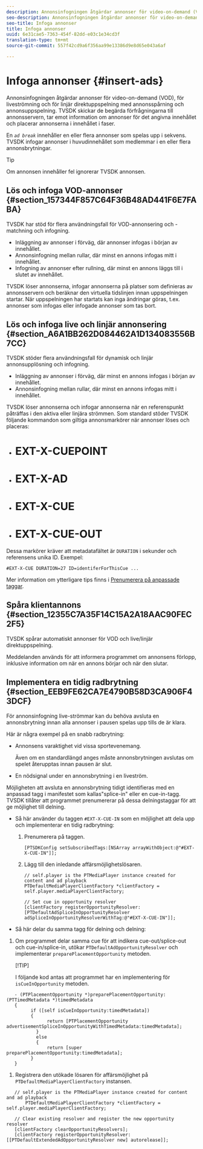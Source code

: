 ```yaml
---
description: Annonsinfogningen åtgärdar annonser för video-on-demand (VOD), för liveströmning och för linjär direktuppspelning med annonsspårning och annonsuppspelning. TVSDK skickar de begärda förfrågningarna till annonsservern, tar emot information om annonser för det angivna innehållet och placerar annonserna i innehållet i faser.
seo-description: Annonsinfogningen åtgärdar annonser för video-on-demand (VOD), för liveströmning och för linjär direktuppspelning med annonsspårning och annonsuppspelning. TVSDK skickar de begärda förfrågningarna till annonsservern, tar emot information om annonser för det angivna innehållet och placerar annonserna i innehållet i faser.
seo-title: Infoga annonser
title: Infoga annonser
uuid: 6e31cae5-7363-454f-82dd-e03c1e34cd3f
translation-type: tm+mt
source-git-commit: 557f42cd9a6f356aa99e13386d9e8d65e043a6af

---
```



# Infoga annonser {#insert-ads}

Annonsinfogningen åtgärdar annonser för video-on-demand (VOD), för liveströmning och för linjär direktuppspelning med annonsspårning och annonsuppspelning. TVSDK skickar de begärda förfrågningarna till annonsservern, tar emot information om annonser för det angivna innehållet och placerar annonserna i innehållet i faser.

En *`ad break`* innehåller en eller flera annonser som spelas upp i sekvens. TVSDK infogar annonser i huvudinnehållet som medlemmar i en eller flera annonsbrytningar.

>[!TIP]
>
>Om annonsen innehåller fel ignorerar TVSDK annonsen.

## Lös och infoga VOD-annonser {#section_157344F857C64F36B48AD441F6E7FABA}

TVSDK har stöd för flera användningsfall för VOD-annonsering och -matchning och infogning.

* Inläggning av annonser i förväg, där annonser infogas i början av innehållet.
* Annonsinfogning mellan rullar, där minst en annons infogas mitt i innehållet.
* Infogning av annonser efter rullning, där minst en annons läggs till i slutet av innehållet.

TVSDK löser annonserna, infogar annonserna på platser som definieras av annonsservern och beräknar den virtuella tidslinjen innan uppspelningen startar. När uppspelningen har startats kan inga ändringar göras, t.ex. annonser som infogas eller infogade annonser som tas bort.

## Lös och infoga live och linjär annonsering {#section_A6A1BB262D084462A1D134083556B7CC}

TVSDK stöder flera användningsfall för dynamisk och linjär annonsupplösning och infogning.

* Inläggning av annonser i förväg, där minst en annons infogas i början av innehållet.
* Annonsinfogning mellan rullar, där minst en annons infogas mitt i innehållet.

TVSDK löser annonserna och infogar annonserna när en referenspunkt påträffas i den aktiva eller linjära strömmen. Som standard stöder TVSDK följande kommandon som giltiga annonsmarkörer när annonser löses och placeras:

* # EXT-X-CUEPOINT
* # EXT-X-AD
* # EXT-X-CUE
* # EXT-X-CUE-OUT

Dessa markörer kräver att metadatafältet är `DURATION` i sekunder och referensens unika ID. Exempel:

```
#EXT-X-CUE DURATION=27 ID=identiferForThisCue ... 
```

Mer information om ytterligare tips finns i [Prenumerera på anpassade taggar](../../tvsdk-3x-ios-prog/ios-3x-advertising/ios-3x-custom-tags-configure/ios-3x-custom-tags-subscribe.md).

## Spåra klientannons {#section_12355C7A35F14C15A2A18AAC90FEC2F5}

TVSDK spårar automatiskt annonser för VOD och live/linjär direktuppspelning.

Meddelanden används för att informera programmet om annonsens förlopp, inklusive information om när en annons börjar och när den slutar.

## Implementera en tidig radbrytning {#section_EEB9FE62CA7E4790B58D3CA906F43DCF}

För annonsinfogning live-strömmar kan du behöva avsluta en annonsbrytning innan alla annonser i pausen spelas upp tills de är klara.

Här är några exempel på en snabb radbrytning:

* Annonsens varaktighet vid vissa sportevenemang.

   Även om en standardlängd anges måste annonsbrytningen avslutas om spelet återupptas innan pausen är slut.
* En nödsignal under en annonsbrytning i en liveström.

Möjligheten att avsluta en annonsbrytning tidigt identifieras med en anpassad tagg i manifestet som kallas&quot;splice-in&quot; eller en cue-in-tagg. TVSDK tillåter att programmet prenumererar på dessa delningstaggar för att ge möjlighet till delning.

* Så här använder du taggen `#EXT-X-CUE-IN` som en möjlighet att dela upp och implementerar en tidig radbrytning:

   1. Prenumerera på taggen.

      ```
      [PTSDKConfig setSubscribedTags:[NSArray arrayWithObject:@"#EXT-X-CUE-IN"]];
      ```

   1. Lägg till den inledande affärsmöjlighetslösaren.

      ```
      // self.player is the PTMediaPlayer instance created for content and ad playback 
      PTDefaultMediaPlayerClientFactory *clientFactory = self.player.mediaPlayerClientFactory; 
      
      // Set cue in opportunity resolver 
      [clientFactory registerOpportunityResolver:[PTDefaultAdSpliceInOpportunityResolver adSpliceInOpportunityResolverWithTag:@"#EXT-X-CUE-IN"]];
      ```

* Så här delar du samma tagg för delning och delning:

1. Om programmet delar samma cue för att indikera cue-out/splice-out och cue-in/splice-in, utökar `PTDefaultAdOpportunityResolver` och implementerar `preparePlacementOpportunity` metoden.

   [!TIP]

   I följande kod antas att programmet har en implementering för `isCueInOpportunity` metoden.

```
   - (PTPlacementOpportunity *)preparePlacementOpportunity:(PTTimedMetadata *)timedMetadata 
   { 
         if ([self isCueInOpportunity:timedMetadata]) 
         { 
               return [PTPlacementOpportunity advertisementSpliceInOpportunityWithTimedMetadata:timedMetadata]; 
           } 
           else 
           { 
               return [super preparePlacementOpportunity:timedMetadata]; 
         } 
   }
```

1. Registrera den utökade lösaren för affärsmöjlighet på `PTDefaultMediaPlayerClientFactory` instansen.

```
   // self.player is the PTMediaPlayer instance created for content and ad playback 
       PTDefaultMediaPlayerClientFactory *clientFactory = self.player.mediaPlayerClientFactory; 
             
   // Clear existing resolver and register the new opportunity resolver 
   [clientFactory clearOpportunityResolvers]; 
   [clientFactory registerOpportunityResolver:[[PTDefaultExtendedAdOpportunityResolver new] autorelease]];
```
